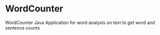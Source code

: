 # WordCounter
WordCounter Java Application for word analysis on text to get word and sentence counts
